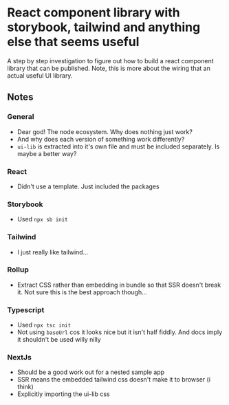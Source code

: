 # React component library with storybook, tailwind and anything else that seems useful

A step by step investigation to figure out how to build a react component library that can be published.
Note, this is more about the wiring that an actual useful UI library.

## Notes

### General

* Dear god! The node ecosystem. Why does nothing just work?
* And why does each version of something work differently?
* `ui-lib` is extracted into it's own file and must be included separately. Is maybe a better way?

### React

* Didn't use a template. Just included the packages

### Storybook

* Used `npx sb init`

### Tailwind

* I just really like tailwind...

### Rollup

* Extract CSS rather than embedding in bundle so that SSR doesn't break it. Not sure this is the best approach though...

### Typescript

* Used `npx tsc init`
* Not using `baseUrl` cos it looks nice but it isn't half fiddly. And docs imply it shouldn't be used willy nilly

### NextJs

* Should be a good work out for a nested sample app
* SSR means the embedded tailwind css doesn't make it to browser (i think)
* Explicitly importing the ui-lib css